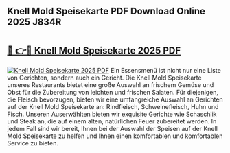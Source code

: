 ## Knell Mold Speisekarte PDF Download Online 2025 J834R

# <h2><a href="http://gc86kb.nevu.top/?p=Knell+Mold+Speisekarte">🔗 👉🔴 Knell Mold Speisekarte 2025 PDF</a></h2>

[![Knell Mold Speisekarte 2025 PDF](https://i.imgur.com/dBaPXMq.png)](http://gc86kb.nevu.top/?p=Knell+Mold+Speisekarte)
Ein Essensmenü ist nicht nur eine Liste von Gerichten, sondern auch ein Gericht. Die Knell Mold Speisekarte unseres Restaurants bietet eine große Auswahl an frischem Gemüse und Obst für die Zubereitung von leichten und frischen Salaten. Für diejenigen, die Fleisch bevorzugen, bieten wir eine umfangreiche Auswahl an Gerichten auf der Knell Mold Speisekarte an: Rindfleisch, Schweinefleisch, Huhn und Fisch. Unseren Auserwählten bieten wir exquisite Gerichte wie Schaschlik und Steak an, die auf einem alten, natürlichen Feuer zubereitet werden. In jedem Fall sind wir bereit, Ihnen bei der Auswahl der Speisen auf der Knell Mold Speisekarte zu helfen und Ihnen einen komfortablen und komfortablen Service zu bieten.
